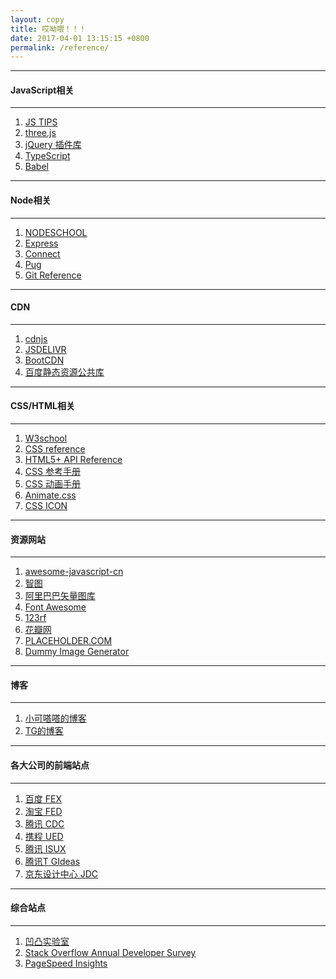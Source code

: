 ```yaml
---
layout: copy
title: 哎呦喂！！！
date: 2017-04-01 13:15:15 +0800
permalink: /reference/
---
```


<style>
abbr {text-decoration: none;}
</style>
<hr><h4 class="btn btn-info btn-lg">JavaScript相关</h4><hr>
<ol class="rectangle-list">
<li><a href="http://www.jstips.co/" target="_blank"><abbr title="每天提供一个JavaScript小tip">JS TIPS</abbr></a></li>
<!--js库-->
<li><a href="https://threejs.org/" target="_blank">three.js</a></li>
<li><a href="http://www.jq22.com/" target="_blank">jQuery 插件库</a></li>
<li><a href="http://www.typescriptlang.org/index.html" target="_blank">TypeScript</a></li>
<li><a href="https://babeljs.io/" target="_blank">Babel</a></li>
</ol>
<hr><h4 class="btn btn-primary btn-lg">Node相关</h4><hr>
<ol class="rounded-list">
<li><a href="https://nodeschool.io/" target="_blank">NODESCHOOL</a></li>
<li><a href="http://expressjs.com/" target="_blank">Express</a></li>
<li><a href="https://github.com/senchalabs/connect" target="_blank">Connect</a></li>
<li><a href="https://pugjs.org/api/getting-started.html" target="_blank">Pug</a></li>
<li><a href="https://git-scm.com/docs" target="_blank">Git Reference</a></li>
</ol>
<hr><h4 class="btn btn-info btn-lg">CDN</h4><hr>
<ol class="rectangle-list">
<!--国外-->
<li><a href="https://cdnjs.com/" target="_blank">cdnjs</a></li>
<li><a href="http://www.jsdelivr.com/" target="_blank">JSDELIVR</a></li>
<!--国内-->
<li><a href="http://www.bootcdn.cn/" target="_blank">BootCDN</a></li>
<li><a href="http://cdn.code.baidu.com/" target="_blank">百度静态资源公共库</a></li>
</ol>
<hr><h4 class="btn btn-primary btn-lg">CSS/HTML相关</h4><hr>
<ol class="rounded-list">
<!--CSS/HTML API-->
<li><a href="http://www.w3school.com.cn/index.html" target="_blank">W3school</a></li>
<li><a href="https://tympanus.net/codrops/css_reference/" target="_blank">CSS reference</a></li>
<li><a href="http://www.dcloud.io/docs/api/index.shtml" target="_blank">HTML5+ API Reference</a></li>
<li><a href="http://css.doyoe.com/" target="_blank">CSS 参考手册</a></li>
<li><a href="https://isux.tencent.com/css3/index.html" target="_blank">CSS 动画手册</a></li>
<!--CSS库/资源-->
<li><a href="https://daneden.github.io/animate.css/" target="_blank">Animate.css</a></li>
<li><a href="http://cssicon.space/#/" target="_blank">CSS ICON</a></li>
</ol>
<hr><h4 class="btn btn-info btn-lg">资源网站</h4><hr>
<ol class="rectangle-list">
<li><a href="https://github.com/jobbole/awesome-javascript-cn" target="_blank">awesome-javascript-cn</a></li>
<!--图库-->
<li><a href="http://zhitu.isux.us/" target="_blank"><abbr title="高效优质的图片优化平台">智图</abbr></a></li>
<li><a href="http://www.iconfont.cn/" target="_blank">阿里巴巴矢量图库</a></li>
<li><a href="http://fontawesome.io/" target="_blank">Font Awesome</a></li>
<li><a href="https://www.123rf.com/" target="_blank">123rf</a></li>
<li><a href="http://huaban.com/" target="_blank">花瓣网</a></li>
<li><a href="https://placeholder.com/" target="_blank"><abbr title="提供占位符图片的网站">PLACEHOLDER.COM</abbr></a></li>
<li><a href="https://dummyimage.com/" target="_blank"><abbr title="提供多类型占位符图片的网站">Dummy Image Generator</abbr></a></li>
</ol>
<hr><h4 class="btn btn-primary btn-lg">博客</h4><hr>
<ol class="rounded-list">
<li><a href="http://xiaokedada.com/" target="_blank">小可嗒嗒的博客</a></li>
<li><a href="http://ghmagical.com/" target="_blank">TG的博客</a></li>
</ol>
<hr><h4 class="btn btn-info btn-lg">各大公司的前端站点</h4><hr>
<ol class="rectangle-list">
<li><a href="http://fex.baidu.com/" target="_blank">百度 FEX</a></li>
<li><a href="http://taobaofed.org/" target="_blank">淘宝 FED</a></li>
<li><a href="http://cdc.tencent.com/" target="_blank">腾讯 CDC</a></li>
<li><a href="http://ued.ctrip.com/blog/" target="_blank">携程 UED</a></li>
<li><a href="https://isux.tencent.com/" target="_blank">腾讯 ISUX</a></li>
<li><a href="http://tgideas.qq.com/" target="_blank">腾讯T GIdeas</a></li>
<li><a href="https://jdc.jd.com/" target="_blank">京东设计中心 JDC</a></li>
</ol>
<hr><h4 class="btn btn-primary btn-lg">综合站点</h4><hr>
<ol class="rounded-list">
<li><a href="https://aotu.io/index.html" target="_blank">凹凸实验室</a></li>
<li><a href="https://insights.stackoverflow.com/survey/" target="_blank">Stack Overflow Annual Developer Survey</a></li>
<li><a href="https://developers.google.com/speed/pagespeed/insights/?hl=zh-CN" target="_blank">PageSpeed Insights</a></li>
</ol>